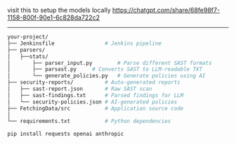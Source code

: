 visit this to setup the models locally https://chatgpt.com/share/68fe98f7-1158-800f-90e1-6c828da722c2

---

```bash
your-project/
├── Jenkinsfile                # Jenkins pipeline
├── parsers/
│   ├──stats/
│       ├── parser_input.py        # Parse different SAST formats
│       ├── parsast.py     # Converts SAST to LLM-readable TXT
│       └── generate_policies.py   # Generate policies using AI
├── security-reports/          # Auto-generated reports
│   ├── sast-report.json       # Raw SAST scan
│   ├── sast-findings.txt      # Parsed findings for LLM
│   └── security-policies.json # AI-generated policies
├── FetchingData/src           # Application source code
│  
└── requirements.txt           # Python dependencies
```

```bash
pip install requests openai anthropic
```
